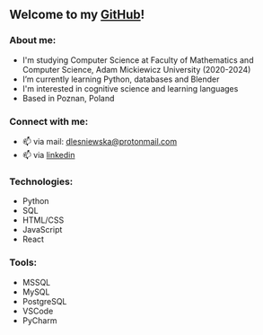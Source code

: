 ## Welcome to my [GitHub]!

### About me:
- I'm studying Computer Science at Faculty of Mathematics and Computer Science, Adam Mickiewicz University (2020-2024)
- I’m currently learning Python, databases and Blender
- I'm interested in cognitive science and learning languages
- Based in Poznan, Poland

### Connect with me:
- 📫 via mail: dlesniewska@protonmail.com
- 📫 via [linkedin]

### Technologies:
- Python
- SQL
- HTML/CSS
- JavaScript
- React

### Tools:
- MSSQL
- MySQL
- PostgreSQL
- VSCode
- PyCharm

[linkedin]: https://www.linkedin.com/in/dominika-leśniewska-6146761b9/
[GitHub]: https://github.com/dominikalesniewska?tab=repositories
